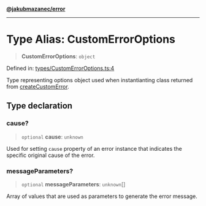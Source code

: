 [**@jakubmazanec/error**](../README.md)

---

# Type Alias: CustomErrorOptions

> **CustomErrorOptions**: `object`

Defined in:
[types/CustomErrorOptions.ts:4](https://github.com/jakubmazanec/tools/blob/adfe44f908094c1d1cdf19837842b33066bbd9d7/packages/error/source/types/CustomErrorOptions.ts#L4)

Type representing options object used when instantianting class returned from
[createCustomError](../functions/createCustomError.md).

## Type declaration

### cause?

> `optional` **cause**: `unknown`

Used for setting `cause` property of an error instance that indicates the specific original cause of
the error.

### messageParameters?

> `optional` **messageParameters**: `unknown`[]

Array of values that are used as parameters to generate the error message.
